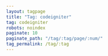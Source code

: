 ```yaml
---
layout: tagpage
title: "Tag: codeigniter"
tag: codeigniter
robots: noindex
paginate: 10
paginate_path: "/tag/:tag/page/:num/"
tag_permalink: /tag/:tag
---
```

